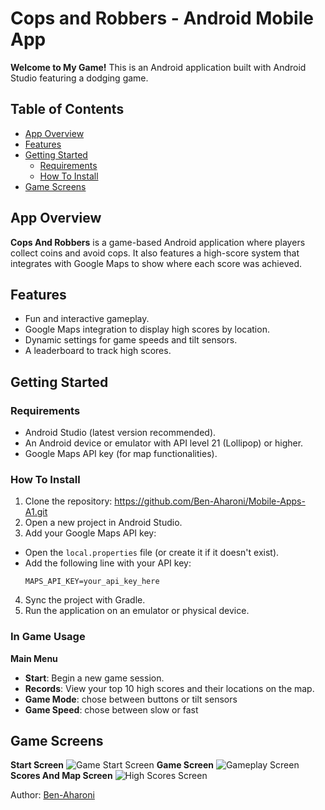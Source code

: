# Cops and Robbers - Android Mobile App

**Welcome to My Game!** This is an Android application built with Android Studio featuring a dodging game.

## Table of Contents
- [App Overview](#app-overview)
- [Features](#features)
- [Getting Started](#getting-started)
  - [Requirements](#requirements)
  - [How To Install](#how-to-install)
- [Game Screens](#game-screens)

## App Overview
**Cops And Robbers** is a game-based Android application where players collect coins and avoid cops. It also features a high-score system that integrates with Google Maps to show where each score was achieved.

## Features
- Fun and interactive gameplay.
- Google Maps integration to display high scores by location.
- Dynamic settings for game speeds and tilt sensors.
- A leaderboard to track high scores.

## Getting Started

### Requirements
- Android Studio (latest version recommended).
- An Android device or emulator with API level 21 (Lollipop) or higher.
- Google Maps API key (for map functionalities).

### How To Install
1. Clone the repository: https://github.com/Ben-Aharoni/Mobile-Apps-A1.git
2. Open a new project in Android Studio.
3. Add your Google Maps API key:
- Open the `local.properties` file (or create it if it doesn't exist).
- Add the following line with your API key:
  ```
  MAPS_API_KEY=your_api_key_here
  ```
4. Sync the project with Gradle.
5. Run the application on an emulator or physical device.

### In Game Usage
**Main Menu**
- **Start**: Begin a new game session.
- **Records**: View your top 10 high scores and their locations on the map.
- **Game Mode**: chose between buttons or tilt sensors
- **Game Speed**: chose between slow or fast


## Game Screens
**Start Screen**
![Game Start Screen](https://github.com/Ben-Aharoni/Mobile-Apps-A1/blob/master/images/start%20screen%20.jpg?raw=true)
**Game Screen**
![Gameplay Screen](https://github.com/Ben-Aharoni/Mobile-Apps-A1/blob/master/images/game%20screen.jpg?raw=true)
**Scores And Map Screen**
![High Scores Screen](https://github.com/Ben-Aharoni/Mobile-Apps-A1/blob/master/images/score%20and%20map%20screen.jpg?raw=true)

Author: [Ben-Aharoni](https://github.com/Ben-Aharoni)
